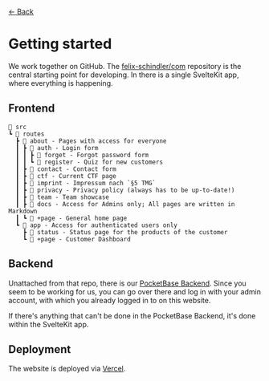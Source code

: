 [&larr; Back](/about/docs)

# Getting started

We work together on GitHub. The
[felix-schindler/com](https://github.com/felix-schindler/com) repository is the
central starting point for developing. In there is a single SvelteKit app, where
everything is happening.

## Frontend

```text
📂 src
┗ 📂 routes
  ┣ 📂 about - Pages with access for everyone
  ┃ ┣ 📂 auth - Login form
  ┃ ┃ ┣ 📂 forget - Forgot password form
  ┃ ┃ ┗ 📂 register - Quiz for new customers
  ┃ ┣ 📂 contact - Contact form
  ┃ ┣ 📂 ctf - Current CTF page
  ┃ ┣ 📂 imprint - Impressum nach `§5 TMG`
  ┃ ┣ 📂 privacy - Privacy policy (always has to be up-to-date!)
  ┃ ┣ 📂 team - Team showcase
  ┃ ┣ 📂 docs - Access for Admins only; All pages are written in Markdown
  ┃ ┗ 📜 +page - General home page
  ┗ 📂 app - Access for authenticated users only
    ┣ 📂 status - Status page for the products of the customer
    ┗ 📜 +page - Customer Dashboard
```

## Backend

Unattached from that repo, there is our
[PocketBase Backend](https://pb.schindlerfelix.de/_/). Since you seem to be
working for us, you can go over there and log in with your admin account, with
which you already logged in to on this website.

If there's anything that can't be done in the PocketBase Backend, it's done
within the SvelteKit app.

## Deployment

The website is deployed via [Vercel](https://vercel.com).
